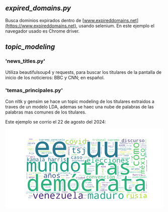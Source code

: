 ## *expired_domains.py*
Busca dominios expirados dentro de [www.expireddomains.net](https://www.expireddomains.net), usando selenium.
En este ejemplo el navegador usado es Chrome driver.

## *topic_modeling*
  ### 'news_titles.py'
  Utiliza beautifulsoup4 y requests, para buscar los titulares de la pantalla de inicio de los noticieros: BBC y CNN; en español.

  ### 'temas_principales.py'
  Con nltk y gensim se hace un topic modeling de los titulares extraidos a traves de un modelo LDA, ademas se haec una nube de palabras de las palabras mas comunes de los titulares.

  Este ejemplo se corrio el 22 de agosto del 2024:

  ![](https://github.com/juquinterope/ppi_pl_QUINTEROjf/blob/32b5b7e56fedce4ccf3e80e5f6e9865082a01f6c/web_scrapping/topic_modeling/nube_temas_principales.png)
